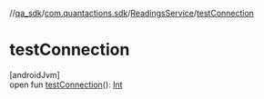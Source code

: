 //[qa_sdk](../../../index.md)/[com.quantactions.sdk](../index.md)/[ReadingsService](index.md)/[testConnection](test-connection.md)

# testConnection

[androidJvm]\
open fun [testConnection](test-connection.md)(): [Int](https://kotlinlang.org/api/latest/jvm/stdlib/kotlin/-int/index.html)
